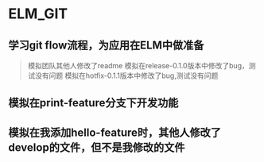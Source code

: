 # ELM_GIT
## 学习git flow流程，为应用在ELM中做准备
>模拟团队其他人修改了readme
>模拟在release-0.1.0版本中修改了bug，测试没有问题
>模拟在hotfix-0.1.1版本中修改了bug,测试没有问题
## 模拟在print-feature分支下开发功能
## 模拟在我添加hello-feature时，其他人修改了develop的文件，但不是我修改的文件
